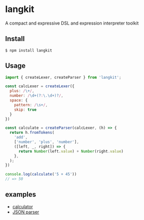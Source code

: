 # langkit

A compact and expressive DSL and expression interpreter toolkit 

## Install

```
$ npm install langkit
```

## Usage

```js
import { createLexer, createParser } from 'langkit';

const calcLexer = createLexer({
  plus: /\+/,
  number: /\d+(?:\.\d+)?/,
  space: {
    pattern: /\s+/,
    skip: true
  }
})

const calculate = createParser(calcLexer, (h) => {
  return h.fromTokens(
    'add',
    ['number', 'plus', 'number'],
    ([left, _, right]) => {
      return Number(left.value) + Number(right.value)
    },
  );
})

console.log(calculate('5 + 45'))
// => 50
```

## examples
- [calculator](https://github.com/didierdemoniere/langkit/tree/main/src/examples/calculator.ts)
- [JSON parser](https://github.com/didierdemoniere/langkit/tree/main/src/examples/json.ts)